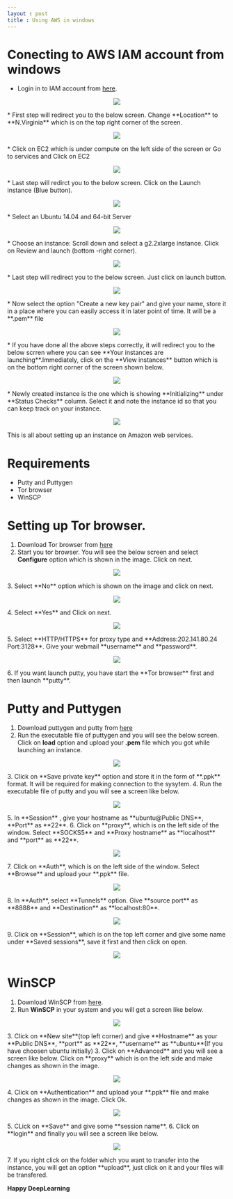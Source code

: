 ```yaml
---
layout : post
title : Using AWS in windows
---
```


# Conecting to AWS IAM account from windows

* Login in to IAM account from [here](https://ee622.signin.aws.amazon.com/console).
<p align="center">
  <img src="/images/AWS/I_1.PNG"/>
</p>
* First step will redirect you to the below screen. Change **Location** to **N.Virginia** which is on the top right corner of the screen.
<p align="center">
  <img src="/images/AWS/I_2.PNG"/>
</p>
* Click on EC2 which is under compute on the left side of the screen or Go to services and Click on EC2
<p align="center">
  <img src="/images/AWS/I_3.PNG"/>
</p>
* Last step will redirct you to the below screen. Click on the Launch instance (Blue button).
<p align="center">
  <img src="/images/AWS/I_4.png"/>
</p>
* Select an Ubuntu 14.04 and 64-bit Server 
<p align="center">
  <img src="/images/AWS/I_5.PNG"/>
</p>
* Choose an instance: Scroll down and select a g2.2xlarge instance. Click on Review and launch (bottom -right corner).
<p align="center">
  <img src="/images/AWS/I_6.PNG"/>
</p>
* Last step will redirect you to the below screen. Just click on launch button.
<p align="center">
  <img src="/images/AWS/I_7.PNG"/>
</p>
* Now select the option "Create a new key pair" and give your name, store it in a place where you can easily access it in later point of time. It will be a **.pem** file
<p align="center">
  <img src="/images/AWS/I_8.PNG"/>
</p>
* If you have done all the above steps correctly, it will redirect you to the below scrren where you can see **Your instances are launching**.Immediately, click on the **View instances** button which is on the bottom right corner of the screen shown below.
<p align="center">
  <img src="/images/AWS/I_9.png"/>
</p>
* Newly created instance is the one which is showing **Initializing** under **Status Checks** column. Select it and note the instance id so that you can keep track on your instance. 
<p align="center">
  <img src="/images/AWS/I_10.PNG"/>
</p>
This is all about setting up an instance on Amazon web services.

# Requirements
* Putty and Puttygen
* Tor browser
* WinSCP

# Setting up Tor browser.
1. Download Tor browser from [here](https://www.torproject.org/download/download-easy.html.en)
2. Start you tor browser. You will see the below screen and select **Configure** option which is shown in the image. Click on next.
<p align="center">
  <img src="/images/AWS/Tor_1.PNG"/>
</p>
3. Select **No** option which is shown on the image and click on next.
<p align="center">
  <img src="/images/AWS/Tor_2.PNG"/>
</p>
4. Select **Yes** and Click on next.
<p align="center">
  <img src="/images/AWS/Tor_3.PNG"/>
</p>
5. Select **HTTP/HTTPS** for proxy type and **Address:202.141.80.24 Port:3128**. Give your webmail **username** and **password**.
<p align="center">
  <img src="/images/AWS/Tor_4.PNG"/>
</p>
6. If you want launch putty, you have start the **Tor browser** first and then launch **putty**.

# Putty and Puttygen
1. Download puttygen and putty from [here](https://winscp.net/eng/download.php)
2. Run the executable file of puttygen and you will see the below screen. Click on **load** option and upload your **.pem** file which you got while launching an instance.
<p align="center">
  <img src="/images/AWS/puttygen.PNG"/>
</p>
3. Click on **Save private key** option and store it in the form of **.ppk** format. It will be required for making connection to the sysytem.
4. Run the executable file of putty and you will see a screen like below.
<p align="center">
  <img src="/images/AWS/Putty_1.PNG"/>
</p>
5. In **Session** , give your hostname as **ubuntu@Public DNS**, **Port** as **22**. 
6. Click on **proxy**, which is on the left side of the window. Select **SOCKS5** and **Proxy hostname** as **localhost** and **port** as **22**.
<p align="center">
  <img src="/images/AWS/Putty_2.PNG"/>
</p>
7. Click on **Auth**, which is on the left side of the window. Select **Browse** and upload your **.ppk** file.
<p align="center">
  <img src="/images/AWS/Putty_3.PNG"/>
</p>
8. In **Auth**, select **Tunnels** option. Give **source port** as **8888** and **Destination** as **localhost:80**.
<p align="center">
  <img src="/images/AWS/Putty_4.PNG"/>
</p>
9. Click on **Session**, which is on the top left corner and give some name under **Saved sessions**, save it first and then click on open.
<p align="center">
  <img src="/images/AWS/Putty_5.PNG"/>
</p>

# WinSCP
1. Download WinSCP from [here](https://winscp.net/eng/download.php).
2. Run **WinSCP** in your system and you will get a screen like below.
<p align="center">
  <img src="/images/AWS/W_1.PNG"/>
</p>
3. Click on **New site**(top left corner) and give **Hostname** as your **Public DNS**, **port** as **22**, **username** as **ubuntu**(If you have choosen ubuntu initially)
3. Click on **Advanced** and you will see a screen like below. Click on **proxy** which is on the left side and make changes as shown in the image.
<p align="center">
  <img src="/images/AWS/W_2.PNG"/>
</p>
4. Click on **Authentication** and upload your **.ppk** file and make changes as shown in the image. Click Ok.
<p align="center">
  <img src="/images/AWS/W_3.PNG"/>
</p>
5. CLick on **Save** and give some **session name**.
6. Click on **login** and finally you will see a screen like below.
<p align="center">
  <img src="/images/AWS/W_4.PNG"/>
</p>
7. If you right click on the folder which you want to transfer into the instance, you will get an option **upload**, just click on it and your files will be transfered.


**Happy DeepLearning**


